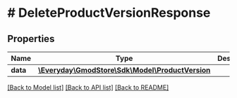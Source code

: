 # # DeleteProductVersionResponse

## Properties

Name | Type | Description | Notes
------------ | ------------- | ------------- | -------------
**data** | [**\Everyday\GmodStore\Sdk\Model\ProductVersion**](ProductVersion.md) |  |

[[Back to Model list]](../../README.md#models) [[Back to API list]](../../README.md#endpoints) [[Back to README]](../../README.md)
